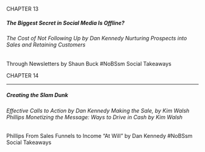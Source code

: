 CHAPTER 13

##### The Biggest Secret in Social Media Is Offline?

###### The Cost of Not Following Up by Dan Kennedy Nurturing Prospects into Sales and Retaining Customers
 Through Newsletters by Shaun Buck #NoBSsm Social Takeaways

CHAPTER 14

-----

##### Creating the Slam Dunk

###### Effective Calls to Action by Dan Kennedy Making the Sale, by Kim Walsh Phillips Monetizing the Message: Ways to Drive in Cash by Kim Walsh
 Phillips From Sales Funnels to Income “At Will” by Dan Kennedy #NoBSsm Social Takeaways